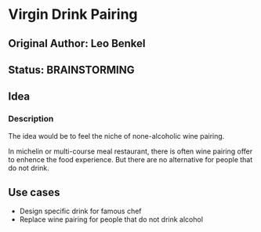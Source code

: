# Virgin Drink Pairing

## Original Author: Leo Benkel

## Status: BRAINSTORMING

## Idea

### Description

The idea would be to feel the niche of none-alcoholic wine pairing. 

In michelin or multi-course meal restaurant, there is often wine pairing offer to enhence the food experience. 
But there are no alternative for people that do not drink.

## Use cases

* Design specific drink for famous chef
* Replace wine pairing for people that do not drink alcohol
